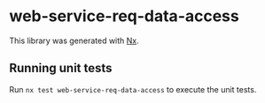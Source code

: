 # web-service-req-data-access

This library was generated with [Nx](https://nx.dev).

## Running unit tests

Run `nx test web-service-req-data-access` to execute the unit tests.
